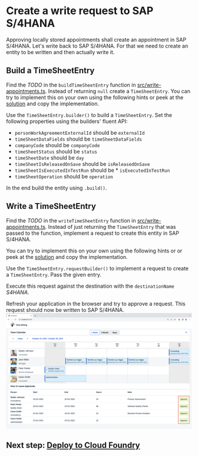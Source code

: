 # Create a write request to SAP S/4HANA
Approving locally stored appointments shall create an appointment in SAP S/4HANA. Let's write back to SAP S/4HANA. For that we need to create an entity to be written and then actually write it.

## Build a TimeSheetEntry
Find the *TODO* in the `buildTimeSheetEntry` function in [src/write-appointments.ts](../src/write-appointments.ts). Instead of returning `null` create a `TimeSheetEntry`. You can try to implement this on your own using the following hints or peek at the [solution](SOLUTION.md#build-a-timesheetentry) and copy the implementation.

Use the `TimeSheetEntry.builder()` to build a `TimeSheetEntry`. Set the following properties using the builders' fluent API:

* `personWorkAgreementExternalId` should be `externalId`
* `timeSheetDataFields` should be `timeSheetDataFields`
* `companyCode` should be `companyCode`
* `timeSheetStatus` should be `status`
* `timeSheetDate` should be `day`
* `timeSheetIsReleasedOnSave` should be `isReleasedOnSave`
* `timeSheetIsExecutedInTestRun` should be * `isExecutedInTestRun`
* `timeSheetOperation` should be `operation`

In the end build the entity using `.build()`.

## Write a TimeSheetEntry
Find the *TODO* in the `writeTimeSheetEntry` function in [src/write-appointments.ts](../src/write-appointments.ts). Instead of just returning the `TimeSheetEntry` that was passed to the function, implement a request to create this entity in SAP S/4HANA.

You can try to implement this on your own using the following hints or or peek at the [solution](SOLUTION.md#write-a-timesheetentry) and copy the implementation.

Use the `TimeSheetEntry.requestBuilder()` to implement a request to create a `TimeSheetEntry`. Pass the given entry.

Execute this request against the destination with the `destinationName` *S4HANA*.

Refresh your application in the browser and try to approve a request. This request should now be written to SAP S/4HANA.
![Local Write](images/approve.png)

## Next step: [Deploy to Cloud Foundry](04-deploy-to-cf.md)
